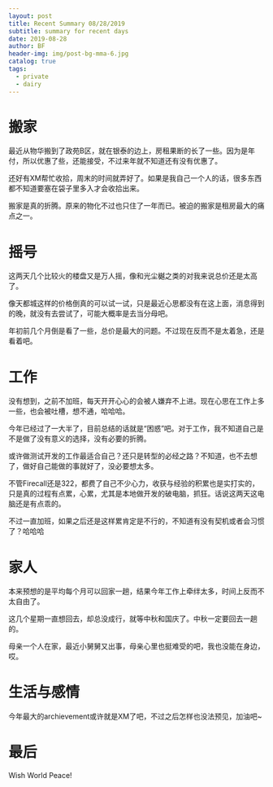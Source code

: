 ```yaml
---
layout: post
title: Recent Summary 08/28/2019
subtitle: summary for recent days
date: 2019-08-28
author: BF
header-img: img/post-bg-mma-6.jpg
catalog: true
tags:
  - private
  - dairy
---
```


# 搬家

最近从物华搬到了政苑B区，就在银泰的边上，房租果断的长了一些。因为是年付，所以优惠了些，还能接受，不过来年就不知道还有没有优惠了。

还好有XM帮忙收拾，周末的时间就弄好了。如果是我自己一个人的话，很多东西都不知道要塞在袋子里多入才会收拾出来。

搬家是真的折腾。原来的物化不过也只住了一年而已。被迫的搬家是租房最大的痛点之一。

# 摇号

这两天几个比较火的楼盘又是万人摇，像和光尘樾之类的对我来说总价还是太高了。

像天都城这样的价格倒真的可以试一试，只是最近心思都没有在这上面，消息得到的晚，就没有去尝试了，可能大概率是去当分母吧。

年初前几个月倒是看了一些，总价是最大的问题。不过现在反而不是太着急，还是看着吧。

# 工作

没有想到，之前不加班，每天开开心心的会被人嫌弃不上进。现在心思在工作上多一些，也会被吐槽，想不通，哈哈哈。

今年已经过了一大半了，目前总结的话就是“困惑”吧。对于工作，我不知道自己是不是做了没有意义的选择，没有必要的折腾。

或许做测试开发的工作最适合自己？还只是转型的必经之路？不知道，也不去想了，做好自己能做的事就好了，没必要想太多。

不管Firecall还是322，都费了自己不少心力，收获与经验的积累也是实打实的，只是真的过程有点累，心累，尤其是本地做开发的破电脑，抓狂。话说这两天这电脑还是有点乖的。

不过一直加班，如果之后还是这样累肯定是不行的，不知道有没有契机或者会习惯了？哈哈哈

# 家人

本来预想的是平均每个月可以回家一趟，结果今年工作上牵绊太多，时间上反而不太自由了。

这几个星期一直想回去，却总没成行，就等中秋和国庆了。中秋一定要回去一趟的。

母亲一个人在家，最近小舅舅又出事，母亲心里也挺难受的吧，我也没能在身边，哎。

# 生活与感情

今年最大的archievement或许就是XM了吧，不过之后怎样也没法预见，加油吧~

# 最后

Wish World Peace!


